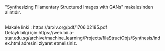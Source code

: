 <p>"Synthesizing Filamentary Structured Images with GANs" makalesinden alıntıdır.</p><br>
Makale linki : https://arxiv.org/pdf/1706.02185.pdf<br>
Detaylı bilgi için:https://web.bii.a-star.edu.sg/archive/machine_learning/Projects/filaStructObjs/Synthesis/index.html adresini ziyaret etmelisiniz.
